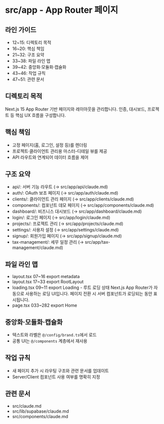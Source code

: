 # src/app - App Router 페이지

## 라인 가이드
- 12~15: 디렉토리 목적
- 16~20: 핵심 책임
- 21~32: 구조 요약
- 33~38: 파일 라인 맵
- 39~42: 중앙화·모듈화·캡슐화
- 43~46: 작업 규칙
- 47~51: 관련 문서

## 디렉토리 목적
Next.js 15 App Router 기반 페이지와 레이아웃을 관리합니다.
인증, 대시보드, 프로젝트 등 핵심 UX 흐름을 구성합니다.

## 핵심 책임
- 고정 페이지(홈, 로그인, 설정 등)를 렌더링
- 프로젝트·클라이언트 관리용 마스터-디테일 뷰를 제공
- API 라우트와 연계되어 데이터 흐름을 제어

## 구조 요약
- api/: 서버 기능 라우트 (→ src/app/api/claude.md)
- auth/: OAuth 보조 페이지 (→ src/app/auth/claude.md)
- clients/: 클라이언트 관리 페이지 (→ src/app/clients/claude.md)
- components/: 컴포넌트 데모 페이지 (→ src/app/components/claude.md)
- dashboard/: 비즈니스 대시보드 (→ src/app/dashboard/claude.md)
- login/: 로그인 페이지 (→ src/app/login/claude.md)
- projects/: 프로젝트 관리 (→ src/app/projects/claude.md)
- settings/: 사용자 설정 (→ src/app/settings/claude.md)
- signup/: 회원가입 페이지 (→ src/app/signup/claude.md)
- tax-management/: 세무 일정 관리 (→ src/app/tax-management/claude.md)

## 파일 라인 맵
- layout.tsx 07~16 export metadata
- layout.tsx 17~33 export RootLayout
- loading.tsx 09~11 export Loading - 루트 로딩 상태 Next.js App Router가 자동으로 사용하는 로딩 UI입니다. 페이지 전환 시 서버 컴포넌트가 로딩되는 동안 표시됩니다.
- page.tsx 033~282 export Home

## 중앙화·모듈화·캡슐화
- 텍스트와 라벨은 `@/config/brand.ts`에서 로드
- 공통 UI는 `@/components` 계층에서 재사용

## 작업 규칙
- 새 페이지 추가 시 라우팅 구조와 관련 문서를 업데이트
- Server/Client 컴포넌트 사용 여부를 명확히 지정

## 관련 문서
- src/claude.md
- src/lib/supabase/claude.md
- src/components/claude.md
